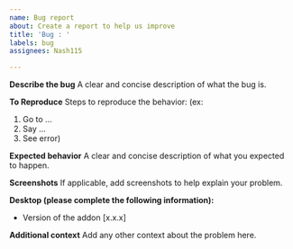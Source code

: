 ```yaml
---
name: Bug report
about: Create a report to help us improve
title: 'Bug : '
labels: bug
assignees: Nash115

---
```


**Describe the bug**
A clear and concise description of what the bug is.

**To Reproduce**
Steps to reproduce the behavior:
(ex:
1. Go to ...
2. Say ...
3. See error)

**Expected behavior**
A clear and concise description of what you expected to happen.

**Screenshots**
If applicable, add screenshots to help explain your problem.

**Desktop (please complete the following information):**
 - Version of the addon [x.x.x]


**Additional context**
Add any other context about the problem here.
